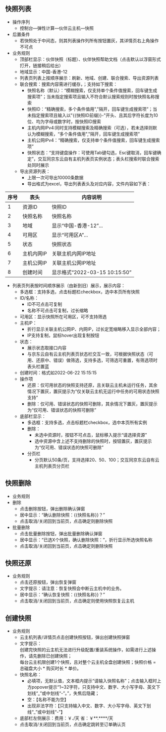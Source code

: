 ## 快照列表

* 操作序列
   * 控制台—弹性计算—伙伴云主机—快照
 * 后置条件
    * 若快照处于中间态，则其列表操作列所有按钮置灰，其详情页右上角操作不可点
 * 业务规则
   * 顶部栏显示：伙伴快照（标题）、伙伴快照帮助文档（点击默认以浮窗形式打开，链接稍后给出）
   * 地域显示：中国-香港-12
   * 列表页列表上按顺序展示：刷新、地域、创建、联合搜索、导出资源列表
   * 联合搜索：搜索内容需进行缓存，；支持如下搜索：
     * 快照名称（默认）：“模糊搜索，仅支持单个条件值搜索，回车键生成搜索项”；当未指定搜索项且输入不符合默认搜索规则时按快照名称搜索
     * 快照ID：“精确搜索，多个条件值用","隔开，回车键生成搜索项”；当未指定搜索项且输入以"{{快照ID前缀}}-"开头、且其后字符长度为10位、均为字母或数字时，按快照ID搜索
     * 主机内网IPv4:同时支持模糊搜索及精确搜索（可选），若未选择则默认为模糊搜索，“多个条件值用","隔开，回车键生成搜索项”
     * 主机公网IPv4：“精确搜索，仅支持单个条件值搜索，回车键生成搜索项”
     * 快照状态：“支持键盘操作：可使用Tab键勾选，Esc键取消，回车键确定”，交互同京东云自有主机列表页实例状态；表头栏搜索时联合搜索处同时展示
   * 导出资源列表：
     * 上限一次可导出10000条数据
     * 导出格式为excel，导出列表表头及对应内容，文件内容如下表：
     
|    序号 |  表头   |   内容说明  |    
| --- | --- | --- | 
|   1  |    资源ID  |  快照ID   |  
|   2  | 快照名称  |快照名称 |
|   3  | 地域  |显示“中国-香港-12”...  |
|   4  |  可用区|  显示“可用区A”...|
|   5 |  状态 |  快照状态|
|   6 |主机内网IP| 关联主机内网IP地址|
|  7 |主机公网IP|关联主机公网IP地址|
|  8  |创建时间  |显示格式“2022-03-15 10:15:50”|

   * 列表页列表按时间顺序展示（由新到旧）展示，展示内容：
     * 多选框：支持多选，点击标题栏checkbox，选中本页所有快照
     * ID/名称：
       * ID不可点击可复制
       * 名称不可点击可复制，过长缩略
     * 可用区：显示快照所在可用区，可不支持筛选
     * 主机IP：
       * 折行显示关联主机公网IP、内网IP，过长定宽缩略移入显示全部内容；
       * IP支持复制，鼠标hover出现复制按钮
     * 状态：
       * 展示状态取接口内容
       * 与京东云自有云主机列表页状态栏交互一致，可根据快照状态（可用、还原中、错误）做筛选，支持多选，可筛选可重置，有筛选项时表头栏置蓝
     * 创建时间：格式如2022-06-22 15:15:15
     * 操作项
       * 还原：仅可用状态的快照支持还原，且关联云主机未运行任务，其余情况下置灰，置灰提示为“仅关联云主机无运行中任务的可用状态快照支持”
       * 删除：仅可用、错误状态的快照可删除，其余情况下置灰，置灰提示为“仅可用、错误状态的快照可删除”
     * 底部栏显示：
       * 多选框：支持多选，点击标题栏checkbox，选中本页所有实例
       * 删除：
         * 未选中资源时，按钮不可点击，鼠标移入提示“请选择资源”
         * 选中资源中含上述不支持删除的快照时，按钮置灰，置灰提示为“仅可用、错误状态的快照可删除”
       * 分页栏
         * 分页默认50条/页，支持选择20、50、100；交互同京东云自有云主机列表页分页栏
         
    
 ## 快照删除
 * 业务规则
  * 删除
    * 点击删除按钮，弹出删除确认弹窗
    * 居中显示：“确认删除快照：{{快照名称}}？”
    * 点击取消/关闭回到当前页，点击确定则删除快照
  * 批量删除
    * 点击批量删除按钮，弹出批量删除确认弹窗
    * 居中显示：“已选X个快照，确认删除快照：”，折行显示所选快照名称
    * 点击取消/关闭回到当前页，点击确定则删除快照
 
 ## 快照还原
 * 业务规则
    * 点击还原按钮，弹出恢复弹窗
    * 文字提示：请注意：恢复快照会中断云主机中的业务。
    * 居中显示：“确认恢复快照：{{快照名称}}？”
    * 点击取消/关闭回到当前页，点击确定则使用快照恢复云主机


## 创建快照
 * 业务规则
    * 云主机列表/详情页点击创建快照按钮，弹出创建快照弹窗
    * 文字提示：<br>
      创建完快照的云主机无法进行升级配置/重装系统操作，如需进行上述操作，请先删除已创建快照；<br>
      每台云主机限创建1个快照，且对整个云主机全盘创建快照；快照价格 = 总磁盘大小 * 购买时长 * 单价。
    * 快照名称：
      * 必填项，无默认值，文本框内提示“请输入快照名称”；点击输入框时上方popover提示“1~32字符，只支持中文、数字、大小写字母、英文下划线“_”或中划线“-”。”，失焦后隐藏；
      * 空：【名称不能为空】
      * 出现非法字符：【只支持输入中文、数字、大小写字母、英文下划线“_”或中划线“-”】
    * 底部栏左侧展示：费用：￥**.**/天 省：￥**.****/天
    * 点击取消/关闭回到当前页，点击确定跳转至订单确认页
  
  
